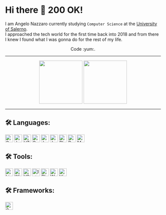 # Hi there :green_heart: 200 OK!

I am Angelo Nazzaro currently studying ```Computer Science``` at the <a href="https://www.unisa.it/" target="_blank"> University of Salerno</a>. <br>
I approached the tech world for the first time back into 2018 and from there I knew I found what I was gonna do for the rest of my life. <br> 
<p align="center">Code :yum:.</p> 

<hr/>

<div align="center">
  <img src="https://github-readme-stats.vercel.app/api?username=sl1mSha4dey&count_private=true&show_icons=true&theme=yeblu&layout=compact" style="height: 140px;"/> 
  <img src="https://github-readme-stats.vercel.app/api/top-langs/?username=sl1mSha4dey&langs_count=10&count_private=true&show_icons=true&theme=yeblu&hide=html,css&layout=compact" style="height: 140px;"/>
</div>
<hr/>

## 🛠️ Languages:

<p>
  <img alt="C" src="https://img.shields.io/badge/C-14354C?style=for-the-badge&logo=c&logoColor=white" height="25px"/>
  <img alt="Java" src="https://img.shields.io/badge/-java-000000?style=for-the-badge&logo=java" height="25px"/>

  <img alt="HTML5" src="https://img.shields.io/badge/HTML5-E34F26?style=for-the-badge&logo=html5&logoColor=white" height="25px"/>
  <img alt="Css3" src="https://img.shields.io/badge/CSS3-1572B6?style=for-the-badge&logo=css3&logoColor=white" height="25px"/>
  <img alt="Javascript" src="https://img.shields.io/badge/JavaScript-323330?style=for-the-badge&logo=javascript&logoColor=F7DF1E"  height="25px"/>
  <img alt="Jquery" src="https://img.shields.io/badge/jquery-%230769AD.svg?style=for-the-badge&logo=jquery&logoColor=white" height="25px"/>

  <img alt="Php" src="https://img.shields.io/badge/Php-323330?style=for-the-badge&logo=php&logoColor=F7DF1E%22" height="25px"/>
  <img alt="Bootstrap" src="https://img.shields.io/badge/Bootstrap-563D7C?style=for-the-badge&logo=bootstrap&logoColor=white" height="25px"/>

  <img alt="MySQL" src="https://img.shields.io/badge/-MySQL-black?style=flat-square&logo=mysql" height="25px"/>
</p>

## 🛠️ Tools:
<p>
  <img alt="Linux" src="https://img.shields.io/badge/-Linux-FCC624?logo=Linux&style=for-the-badge&logoColor=black" height="25px"/>
  <img alt="Windows" src="https://img.shields.io/badge/-Windows-white?logo=Windows&style=for-the-badge&logoColor=00A4EF" height="25px"/>
  <img alt="VS Code" src="https://img.shields.io/badge/-VS%20Code-007ACC?style=for-the-badge&logo=visual-studio-code" height="25px"/>
  <img alt="IntellJ" src="https://img.shields.io/badge/-IntelliJ%20IDEA-black?style=for-the-badge&logo=jetbrains" height="25px"/>
  <img alt="PhpStorm" src="https://img.shields.io/badge/PhpStorm-purple?style=for-the-badge&logo=jetbrains" height="25px"/>
  <img alt="WHM" src="https://img.shields.io/badge/WHM-white?style=for-the-badge&logo=cpanel" height="25px" />
  <img alt="Virtual Box" src="https://img.shields.io/badge/Virtual%20Box-blue?style=for-the-badge&logo=virtualbox" height="25px" />
</p>

## 🛠️ Frameworks:
<p>
  <img alt="Code Igniter" src="https://img.shields.io/badge/CodeIgniter-white?style=for-the-badge&logo=codeigniter" height="25px"/>
</p>

## 
